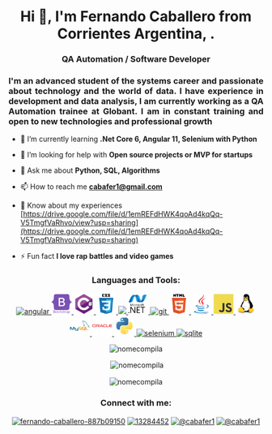<h1 align="center">Hi 👋, I'm Fernando Caballero from Corrientes Argentina, .</h1>
<h3 align="center">QA Automation / Software Developer</h3>

<h3 align="justify">I'm an advanced student of the systems career and passionate about technology and the world of data. I have experience in development and data analysis, I am currently working as a QA Automation trainee at Globant. I am in constant training and open to new technologies and professional growth</h3>



- 🌱 I’m currently learning **.Net Core 6, Angular 11, Selenium with Python**

- 🤝 I’m looking for help with **Open source projects or MVP for startups**

- 💬 Ask me about **Python, SQL, Algorithms**

- 📫 How to reach me **cabafer1@gmail.com**

- 📄 Know about my experiences [https://drive.google.com/file/d/1emREFdHWK4qoAd4kqQq-V5TmgfVaRhvo/view?usp=sharing](https://drive.google.com/file/d/1emREFdHWK4qoAd4kqQq-V5TmgfVaRhvo/view?usp=sharing)

- ⚡ Fun fact **I love rap battles and video games**

<h3 align="center">Languages and Tools:</h3>
<p align="center"> <a href="https://angular.io" target="_blank" rel="noreferrer"> <img src="https://angular.io/assets/images/logos/angular/angular.svg" alt="angular" width="40" height="40"/> </a> <a href="https://getbootstrap.com" target="_blank" rel="noreferrer"> <img src="https://raw.githubusercontent.com/devicons/devicon/master/icons/bootstrap/bootstrap-plain-wordmark.svg" alt="bootstrap" width="40" height="40"/> </a> <a href="https://www.w3schools.com/cs/" target="_blank" rel="noreferrer"> <img src="https://raw.githubusercontent.com/devicons/devicon/master/icons/csharp/csharp-original.svg" alt="csharp" width="40" height="40"/> </a> <a href="https://www.w3schools.com/css/" target="_blank" rel="noreferrer"> <img src="https://raw.githubusercontent.com/devicons/devicon/master/icons/css3/css3-original-wordmark.svg" alt="css3" width="40" height="40"/> </a> <a href="https://www.djangoproject.com/" target="_blank" rel="noreferrer"> <img src="https://img2.freepng.es/20180711/rtc/kisspng-django-web-development-web-framework-python-softwa-django-5b45d913f29027.4888902515313042119936.jpg" width="" height="40"/> </a> <a href="https://dotnet.microsoft.com/" target="_blank" rel="noreferrer"> <img src="https://raw.githubusercontent.com/devicons/devicon/master/icons/dot-net/dot-net-original-wordmark.svg" alt="dotnet" width="40" height="40"/> </a> <a href="https://git-scm.com/" target="_blank" rel="noreferrer"> <img src="https://www.vectorlogo.zone/logos/git-scm/git-scm-icon.svg" alt="git" width="40" height="40"/> </a> <a href="https://www.w3.org/html/" target="_blank" rel="noreferrer"> <img src="https://raw.githubusercontent.com/devicons/devicon/master/icons/html5/html5-original-wordmark.svg" alt="html5" width="40" height="40"/> </a> <a href="https://www.java.com" target="_blank" rel="noreferrer"> <img src="https://raw.githubusercontent.com/devicons/devicon/master/icons/java/java-original.svg" alt="java" width="40" height="40"/> </a> <a href="https://developer.mozilla.org/en-US/docs/Web/JavaScript" target="_blank" rel="noreferrer"> <img src="https://raw.githubusercontent.com/devicons/devicon/master/icons/javascript/javascript-original.svg" alt="javascript" width="40" height="40"/> </a> <a href="https://www.linux.org/" target="_blank" rel="noreferrer"> <img src="https://raw.githubusercontent.com/devicons/devicon/master/icons/linux/linux-original.svg" alt="linux" width="40" height="40"/> </a> <a href="https://www.mysql.com/" target="_blank" rel="noreferrer"> <img src="https://raw.githubusercontent.com/devicons/devicon/master/icons/mysql/mysql-original-wordmark.svg" alt="mysql" width="40" height="40"/> </a> <a href="https://www.oracle.com/" target="_blank" rel="noreferrer"> <img src="https://raw.githubusercontent.com/devicons/devicon/master/icons/oracle/oracle-original.svg" alt="oracle" width="40" height="40"/> </a> <a href="https://www.python.org" target="_blank" rel="noreferrer"> <img src="https://raw.githubusercontent.com/devicons/devicon/master/icons/python/python-original.svg" alt="python" width="40" height="40"/> </a> <a href="https://www.selenium.dev" target="_blank" rel="noreferrer"> <img src="https://raw.githubusercontent.com/detain/svg-logos/780f25886640cef088af994181646db2f6b1a3f8/svg/selenium-logo.svg" alt="selenium" width="40" height="40"/> </a> <a href="https://www.sqlite.org/" target="_blank" rel="noreferrer"> <img src="https://www.vectorlogo.zone/logos/sqlite/sqlite-icon.svg" alt="sqlite" width="40" height="40"/> </a> </p>







<p align="center"><img  src="https://github-readme-stats.vercel.app/api/top-langs?username=nomecompila&show_icons=true&locale=en&layout=compact" alt="nomecompila" /></p>

<p align="center">&nbsp;<img align="center" src="https://github-readme-stats.vercel.app/api?username=nomecompila&show_icons=true&locale=en" alt="nomecompila" /></p>

<p align="center"><img align="center" src="https://github-readme-streak-stats.herokuapp.com/?user=nomecompila&" alt="nomecompila" /></p>

<h3 align="center">Connect with me:</h3>
<p align="center">
<a href="https://linkedin.com/in/fernando-caballero-887b09150" target="blank"><img align="center" src="https://raw.githubusercontent.com/rahuldkjain/github-profile-readme-generator/master/src/images/icons/Social/linked-in-alt.svg" alt="fernando-caballero-887b09150" height="30" width="40" /></a>
<a href="https://stackoverflow.com/users/13284452" target="blank"><img align="center" src="https://raw.githubusercontent.com/rahuldkjain/github-profile-readme-generator/master/src/images/icons/Social/stack-overflow.svg" alt="13284452" height="30" width="40" /></a>
<a href="https://www.hackerrank.com/@cabafer1" target="blank"><img align="center" src="https://raw.githubusercontent.com/rahuldkjain/github-profile-readme-generator/master/src/images/icons/Social/hackerrank.svg" alt="@cabafer1" height="30" width="40" /></a>
<a href="https://www.hackerearth.com/@cabafer1" target="blank"><img align="center" src="https://raw.githubusercontent.com/rahuldkjain/github-profile-readme-generator/master/src/images/icons/Social/hackerearth.svg" alt="@cabafer1" height="30" width="40" /></a>
</p>
